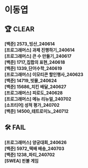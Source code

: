 # 이동엽

## 🏆 CLEAR
**[백준] 2573_빙산_240614**  
**[프로그래머스] 과제 진행하기_240614**  
**[프로그래머스] 큰 수 만들기_240617**  
**[백준] 1717_집합의 표현_240618**  
**[백준] 1339_단어수학_240619**  
**[프로그래머스] 이모티콘 할인행사_240623**  
**[백준] 14719_빗물_240624**  
**[백준] 15686_치킨 배달_240627**  
**[프로그래머스] 피로도_240628**  
**[프로그래머스] 메뉴 리뉴얼_240702**  
**[소프티어] 성적 평가_240702**  
**[백준] 14500_테트로미노_240712**  

## 🛠 FAIL  
**[프로그래머스] 양궁대회_240626**  
**[백준] 5972_택배 배송_240703**  
**[백준] 1238_파티_240702**  
**[SWEA] 핀볼 게임**  